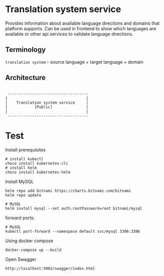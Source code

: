 # Translation system service

Provides information about available language directions and domains that platform supports.
Can be used in frontend to show which languages are available or other api services to validate language directions.

## Terminology

`translation system` - source language + target language + domain

## Architecture

```

 ------------------------------------
|                                   |
|    Translation system service     |
|            [Public]               |
|                                   |
 ------------------------------------

```

# Test


Install prerequisites

```Shell
# install kubectl
choco install kubernetes-cli
# install helm
choco install kubernetes-helm
```

Install MySQL

```Shell
helm repo add bitnami https://charts.bitnami.com/bitnami
helm repo update

# MySQL
helm install mysql --set auth.rootPassword=root bitnami/mysql
```

forward ports:

```Shell
# MySQL
kubectl port-forward --namespace default svc/mysql 3306:3306
```

Using docker compose
```
docker-compose up --build
```

Open Swagger
```
http://localhost:5002/swagger/index.html
```